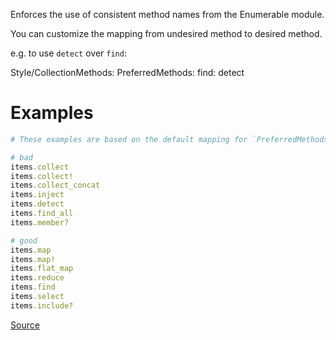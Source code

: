 
Enforces the use of consistent method names
from the Enumerable module.

You can customize the mapping from undesired method to desired method.

e.g. to use `detect` over `find`:

  Style/CollectionMethods:
    PreferredMethods:
      find: detect

# Examples

```ruby
# These examples are based on the default mapping for `PreferredMethods`.

# bad
items.collect
items.collect!
items.collect_concat
items.inject
items.detect
items.find_all
items.member?

# good
items.map
items.map!
items.flat_map
items.reduce
items.find
items.select
items.include?
```

[Source](http://www.rubydoc.info/gems/rubocop/RuboCop/Cop/Style/CollectionMethods)